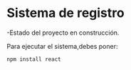 <h1>Sistema de registro</h1>

-Estado del proyecto en construcción.

Para ejecutar el sistema,debes poner:

```npm install react```
